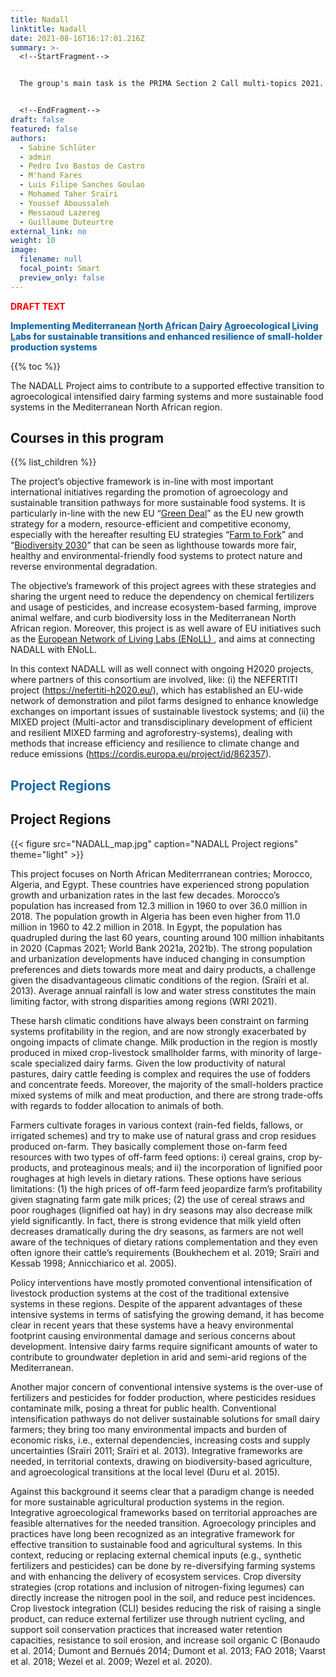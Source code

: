 ```yaml
---
title: Nadall
linktitle: Nadall
date: 2021-08-16T16:17:01.216Z
summary: >-
  <!--StartFragment-->


  The group's main task is the PRIMA Section 2 Call multi-topics 2021. NADALL, the group's research project pre-proposal in the Mediterranean region, was recently selected for the second phase of the PRIMA Section 2 Call multi-topics 2021.


  <!--EndFragment-->
draft: false
featured: false
authors:
  - Sabine Schlüter
  - admin
  - Pedro Ivo Bastos de Castro
  - M'hand Fares
  - Luis Filipe Sanches Goulao
  - Mohamed Taher Sraïri
  - Youssef Aboussaleh
  - Messaoud Lazereg
  - Guillaume Duteurtre
external_link: no
weight: 10
image:
  filename: null
  focal_point: Smart
  preview_only: false
---
```

<span style='color:#FF0000; font-size:100%; font-weight:800'>**DRAFT TEXT**</span>

<span style='color:#1768a6; font-size:100%; font-weight:800'>Implementing Mediterranean <u>**N**</u>orth <u>**A**</u>frican <u>**D**</u>airy <u>**A**</u>groecological <u>**L**</u>iving <u>**L**</u>abs for sustainable transitions and enhanced resilience of small-holder production systems</span>

{{% toc %}}

The NADALL Project aims to contribute to a supported effective transition to agroecological intensified dairy farming systems and more sustainable food systems in the Mediterranean North African region. 

## Courses in this program

{{% list_children %}}


The project’s objective framework is in-line with most important international initiatives regarding the promotion of agroecology and sustainable transition pathways for more sustainable food systems. It is particularly in-line with the new EU “[Green Deal](https://ec.europa.eu/info/strategy/priorities-2019-2024/european-green-deal_en)” as the EU new growth strategy for a modern, resource-efficient and competitive economy, especially with the hereafter resulting EU strategies “[Farm to Fork](https://ec.europa.eu/food/horizontal-topics/farm-fork-strategy_en)” and “[Biodiversity 2030](https://ec.europa.eu/environment/strategy/biodiversity-strategy-2030_en)” that can be seen as lighthouse towards more fair, healthy and environmental-friendly food systems to protect nature and reverse environmental degradation. 

The objective’s framework of this project agrees with these strategies and sharing the urgent need to reduce the dependency on chemical fertilizers and usage of pesticides, and increase ecosystem-based farming, improve animal welfare, and curb biodiversity loss in the Mediterranean North African region. Moreover, this project is as well aware of EU initiatives such as the [European Network of Living Labs (ENoLL) ](https://enoll.org/), and aims at connecting NADALL with ENoLL. 

In this context NADALL will as well connect with ongoing H2020 projects, where partners of this consortium are involved, like: (i) the NEFERTITI project (https://nefertiti-h2020.eu/), which has established an EU-wide network of demonstration and pilot farms designed to enhance knowledge exchanges on important issues of sustainable livestock systems; and (ii) the MIXED project (Multi-actor and transdisciplinary development of efficient and resilient MIXED farming and agroforestry-systems), dealing with methods that increase efficiency and resilience to climate change and reduce emissions (https://cordis.europa.eu/project/id/862357).

## <span style='color:#1768a6; font-size:100%; font-weight:800'>**Project Regions**</span>

## Project Regions

{{< figure src="NADALL_map.jpg" caption="NADALL Project regions" theme="light" >}}

This project focuses on North African Mediterrranean contries; Morocco, Algeria, and Egypt. These countries have experienced strong population growth and urbanization rates in the last few decades. Morocco’s population has increased from 12.3 million in 1960 to over 36.0 million in 2018. The population growth in Algeria has been even higher from 11.0 million in 1960 to 42.2 million in 2018. In Egypt, the population has quadrupled during the last 60 years, counting around 100 million inhabitants in 2020 (Capmas 2021; World Bank 2021a, 2021b). The strong population and urbanization developments have induced changing in consumption preferences and diets towards more meat and dairy products, a challenge given the disadvantageous climatic conditions of the region. (Sraïri et al. 2013). Average annual rainfall is low and water stress constitutes the main limiting factor, with strong disparities among regions (WRI 2021).

These harsh climatic conditions have always been constraint on farming systems profitability in the region, and are now strongly exacerbated by ongoing impacts of climate change. Milk production in the region is mostly produced in mixed crop-livestock smallholder farms, with minority of large-scale specialized dairy farms. Given the low productivity of natural pastures, dairy cattle feeding is complex and requires the use of fodders and concentrate feeds. Moreover, the majority of the small-holders practice mixed systems of milk and meat production, and there are strong trade-offs with regards to fodder allocation to animals of both. 

Farmers cultivate forages in various context (rain-fed fields, fallows, or irrigated schemes) and try to make use of natural grass and crop residues produced on-farm. They basically complement those on-farm feed resources with two types of off-farm feed options: i) cereal grains, crop by-products, and proteaginous meals; and ii) the incorporation of lignified poor roughages at high levels in dietary rations. These options have serious limitations: (1) the high prices of off-farm feed jeopardize farm’s profitability given stagnating farm gate milk prices; (2) the use of cereal straws and poor roughages (lignified oat hay) in dry seasons may also decrease milk yield significantly. In fact, there is strong evidence that milk yield often decreases dramatically during the dry seasons, as farmers are not well aware of the techniques of dietary rations complementation and they even often ignore their cattle’s requirements (Boukhechem et al. 2019; Sraïri and Kessab 1998; Annicchiarico et al. 2005).

Policy interventions have mostly promoted conventional intensification of livestock production systems at the cost of the traditional extensive systems in these regions. Despite of the apparent advantages of these intensive systems in terms of satisfying the growing demand, it has become clear in recent years that these systems have a heavy environmental footprint causing environmental damage and serious concerns about development. Intensive dairy farms require significant amounts of water to contribute to groundwater depletion in arid and semi-arid regions of the Mediterranean.

Another major concern of conventional intensive systems is the over-use of fertilizers and pesticides for fodder production, where pesticides residues contaminate milk, posing a threat for public health. Conventional intensification pathways do not deliver sustainable solutions for small dairy farmers; they bring too many environmental impacts and burden of economic risks, i.e., external dependencies, increasing costs and supply uncertainties (Sraïri 2011; Sraïri et al. 2013). Integrative frameworks are needed, in territorial contexts, drawing on biodiversity-based agriculture, and agroecological transitions at the local level (Duru et al. 2015).

Against this background it seems clear that a paradigm change is needed for more sustainable agricultural production systems in the region. Integrative agroecological frameworks based on territorial approaches are feasible alternatives for the needed transition. Agroecology principles and practices have long been recognized as an integrative framework for effective transition to sustainable food and agricultural systems. In this context, reducing or replacing external chemical inputs (e.g., synthetic fertilizers and pesticides) can be done by re-diversifying farming systems and with enhancing the delivery of ecosystem services. Crop diversity strategies (crop rotations and inclusion of nitrogen-fixing legumes) can directly increase the nitrogen pool in the soil, and reduce pest incidences. Crop livestock integration (CLI) besides reducing the risk of raising a single product, can reduce external fertilizer use through nutrient cycling, and support soil conservation practices that increased water retention capacities, resistance to soil erosion, and increase soil organic C (Bonaudo et al. 2014; Dumont and Bernués 2014; Dumont et al. 2013; FAO 2018; Vaarst et al. 2018; Wezel et al. 2009; Wezel et al. 2020).
